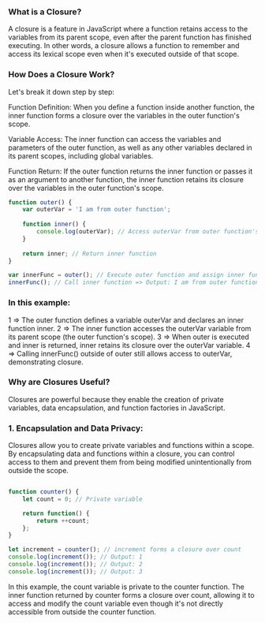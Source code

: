 
### What is a Closure?

A closure is a feature in JavaScript where a function retains access to the variables from its parent scope, even after the parent function has finished executing. In other words, a closure allows a function to remember and access its lexical scope even when it's executed outside of that scope.


### How Does a Closure Work?
Let's break it down step by step:

Function Definition: When you define a function inside another function, the inner function forms a closure over the variables in the outer function's scope.

Variable Access: The inner function can access the variables and parameters of the outer function, as well as any other variables declared in its parent scopes, including global variables.

Function Return: If the outer function returns the inner function or passes it as an argument to another function, the inner function retains its closure over the variables in the outer function's scope.

```javascript
function outer() {
    var outerVar = 'I am from outer function';
    
    function inner() {
        console.log(outerVar); // Access outerVar from outer function's scope
    }
    
    return inner; // Return inner function
}

var innerFunc = outer(); // Execute outer function and assign inner function to innerFunc variable
innerFunc(); // Call inner function => Output: I am from outer function
```

### In this example:
1 => The outer function defines a variable outerVar and declares an inner function inner.
2 => The inner function accesses the outerVar variable from its parent scope (the outer function's scope).
3 => When outer is executed and inner is returned, inner retains its closure over the outerVar variable.
4 => Calling innerFunc() outside of outer still allows access to outerVar, demonstrating closure.

### Why are Closures Useful?
Closures are powerful because they enable the creation of private variables, data encapsulation, and function factories in JavaScript.

### 1. Encapsulation and Data Privacy:
Closures allow you to create private variables and functions within a scope. By encapsulating data and functions within a closure, you can control access to them and prevent them from being modified unintentionally from outside the scope.

```javascript

function counter() {
    let count = 0; // Private variable

    return function() {
        return ++count;
    };
}

let increment = counter(); // increment forms a closure over count
console.log(increment()); // Output: 1
console.log(increment()); // Output: 2
console.log(increment()); // Output: 3

```

In this example, the count variable is private to the counter function. The inner function returned by counter forms a closure over count, allowing it to access and modify the count variable even though it's not directly accessible from outside the counter function.
